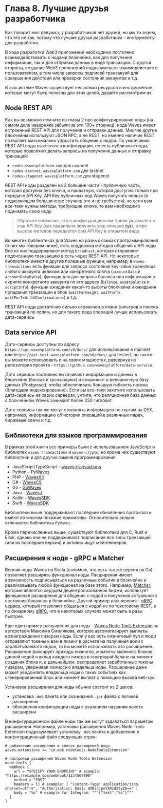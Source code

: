 # Глава 8. Лучшие друзья разработчика

Как говорит моя девушка, у разработчиков нет друзей, но мы то знаем, что это не так, потому что лучшие друзья разработчика - инструменты для разработки.

В ходе разработки Web3 приложений необходимо постоянно взаимодействовать с нодами блокчейна, как для получения информации, так и для отправки данных в виде транзакции. С другой стороны, создание Web3 приложений подразумевает взаимодействие с пользователем, в том числе запросы подписей транзакуий для совершения действий или проверки состояния аккаунтов и т.д.

В экосистеме Waves существует несколько ресурсов и инструментов, которые могут быть полезны для этих целей, давайте рассмотрим их.

## Node REST API

Как вы возможно помните из главы 2 про конфигурирование ноды (на самом деле наверняка забыли за эти 100+ страниц), нода Waves имеет встроенный REST API для получения и отправки данных. Многие другие блокчейны используют JSON RPC, а не REST, но именно наличие REST позволяет максимально упростить общение с нодой. По умолчанию REST API ноды выключен в конфигурации, но есть публичные ноды, которые позволяют делать запросы на получение данных и отправку транзаций:

- `nodes.wavesplatform.com` для mainnet
- `nodes-testnet.wavesplatform.com` для testnet
- `nodes-stagenet.wavesplatform.com` для stagenet

REST API ноды разделен на 2 большие части - публичную часть, которая доступна без ключа, и приватную, которая доступна только при передаче API Key. API Key публичных нод Waves получить нельзя (в подавляющем большинстве случаев это и не требуется), но если вам все-таки нужны методы, требующие ключа, то вам необходимо поднимать свою ноду.

> Обратите внимание, что в конфигурационном файле указывается хэш API Key (как правильно получить хэш описано [тут](https://docs.wavesprotocol.org/en/waves-node/node-configuration#how-to-generate-hash-of-the-api-key)), а при вызове методов передается сам API Key в открытом виде.

Во многих библиотеках для Waves на разных языках программирования (о них мы говорим ниже), есть поддержка методов общения с API ноды. Все из них поддерживают метод `broadcast`, которая отправляет подписанную транзакцию в сеть через REST API. Но некоторые библиотеки имеют и другие полезные функции, например, в `waves-transactions` есть функции для запроса состояния key-value хранилища любого аккаунта целиком или конкретного ключа (`accountData` и `accountDataByKey`), функция для для запроса баланса или информации о скрипте конкретного аккаунта по его адресу (`balance`, `assetBalance` и `scriptInfo`), функции ожидания какой-то высоты блокчейна и ожидания попадания транзакции в блок (`waitForHeight`, `waitForTx`, `waitForTxWithNConfirmations`) и т.д.

REST API ноды достаточно сильно ограничен в плане фильтров и поиска транзакций по полям, но для такого рода операций лучше использовать дата-сервисы

## Data service API

Дата-сервисы доступны по адресу `https://api.wavesplatform.com/v0/docs/` для использования в mainnet или `https://api-test.wavesplatform.com/v0/docs/` для testnet, но также вы можете использовать и на своих мощностях, развернув из репозитория проекта - `https://github.com/wavesplatform/data-service`.

Дата сервисы постоянно выкачивают информацию о данных в блокчейне (блоках и транзакциях) и сохраняют в реляционную базу данных (Postgresql), чтобы обеспечивать большую гибкость поиска (благодаря индексированию). Если вы все-таки захотите использовать дата-сервисы на своих серверах, учтите, что реляционная база данных с блокчейном Waves занимает более 250 гигабайт.

Дата сервисы так же могут сохранять информацию по торгам на DEX, например, информацию об истории операций в различных парах, биржевые свечи и т.д.

## Библиотеки для языков программирования

В рамках этой книги все примеры были с использованием JavaScript и библиотек `waves-transactions` и `waves-crypto`, но кроме них существуют библиотеки и для других языков программирования:

- JavaScript/TypeScript - [waves-transactions](https://github.com/wavesplatform/waves-transactions)
- Python - [PyWaves](https://github.com/PyWaves/PyWaves/)
- PHP - [WavesKit](https://github.com/deemru/WavesKit)
- C# - [WavesCS](https://github.com/wavesplatform/WavesCS)
- Go - [GoWaves](https://github.com/wavesplatform/gowaves)
- Java - [WavesJ](https://github.com/wavesplatform/WavesJ)
- Kotlin - [WavesSDK](https://github.com/wavesplatform/WavesSDK-android)
- Swift - [WavesSDK](https://github.com/wavesplatform/WavesSDK-iOS)

Библиотеки выше поддерживают последние обновления протокола и имеют во многом похожие примитивы. Относительно сильно отличается библиотека `PyWaves`.

Кроме перечисленных выше, существуют библиотеки для C, Rust и Elixir, однако они не поддерживают подписание все типы транзакций (или их последние версии) и активно ищут мейнтейнеров.

## Расширения к ноде - gRPC и Matcher

Версия ноды Waves на Scala (напомню, что есть так же версия на Go) позволяет расширять функционал ноды. Расширения имеют возможность подписываться на различные события в блокчейне и реализовывать любой функционал на базе этого. Например, [Matcher](https://github.com/wavesplatform/dex), который является сердцем децентрализованной биржи, использует функционал расширения для общения с нодой и получения актуального состояния балансов и блокчейна. Другой пример расширения - [gRPC сервер](https://docs.wavesprotocol.org/en/waves-node/extensions/grpc-server/), который позволяет общаться с нодой не по текстовому REST, а по бинарному [gRPC](https://en.wikipedia.org/wiki/GRPC), что в некоторых случаях может быть в разы быстрее.

Еще один пример расширения для ноды - [Waves Node Tools Extension](https://github.com/msmolyakov/waves-node-tools-extension) за авторством Максима Смолякова, которое автоматизирует выплаты вознаграждения лизерам ноды. Если у вас есть лизинговый пул и люди отправляют токены к вам в лизинг в расчете на получения доли с зарабатываемого нодой, то вы можете использовать это расширение. Расширение фиксирует приходы лизингов, моменты майнинга блоков данной нодой и вклад каждого лизера в генерящий баланс на момент создания блока и, в дальнейшем, распределяет заработанные токены лизерам, удерживая комиссию владельца ноды. Расширение даже может уведомлять владельца ноды о таких событиях как сгенерированный блок или момент выплат с помощью вызова веб-хук.

Установка расширения для ноды обычно состоит из 2 шагов:

- установка `.deb` пакета или скачивания `.jar` файла с логикой расширения
- обновления конфигурации ноды с указанием названия пакета расширени

В конфигурационном файле ноды так же могут задаваться параметры расширения. Например, установка расширения Waves Node Tools Extension подразумевает установку `.deb` пакета и добавление в конфигурационный файл следующих строк:

```hocon
# добавление расширения в список расширений ноды
waves.extensions += "im.mak.nodetools.NodeToolsExtension"

# настройки расширения Waves Node Tools Extension
node-tools {
  webhook {
    url = "SPECIFY YOUR ENDPOINT" # example: "https://example.com/webhook/1234567890"
    method = "POST"
    headers = [] # example: [ "Content-Type: application/json; charset=utf-8", "Authorization: Basic dXNlcjpwYXNzd29yZA==" ]
    body = "%s" # example for Integram: """{"text":"%s"}"""
  }
}
```
